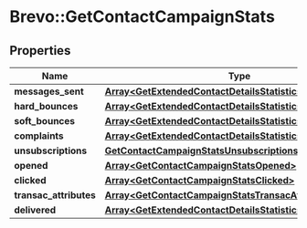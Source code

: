 # Brevo::GetContactCampaignStats

## Properties
Name | Type | Description | Notes
------------ | ------------- | ------------- | -------------
**messages_sent** | [**Array&lt;GetExtendedContactDetailsStatisticsMessagesSent&gt;**](GetExtendedContactDetailsStatisticsMessagesSent.md) |  | [optional] 
**hard_bounces** | [**Array&lt;GetExtendedContactDetailsStatisticsMessagesSent&gt;**](GetExtendedContactDetailsStatisticsMessagesSent.md) |  | [optional] 
**soft_bounces** | [**Array&lt;GetExtendedContactDetailsStatisticsMessagesSent&gt;**](GetExtendedContactDetailsStatisticsMessagesSent.md) |  | [optional] 
**complaints** | [**Array&lt;GetExtendedContactDetailsStatisticsMessagesSent&gt;**](GetExtendedContactDetailsStatisticsMessagesSent.md) |  | [optional] 
**unsubscriptions** | [**GetContactCampaignStatsUnsubscriptions**](GetContactCampaignStatsUnsubscriptions.md) |  | [optional] 
**opened** | [**Array&lt;GetContactCampaignStatsOpened&gt;**](GetContactCampaignStatsOpened.md) |  | [optional] 
**clicked** | [**Array&lt;GetContactCampaignStatsClicked&gt;**](GetContactCampaignStatsClicked.md) |  | [optional] 
**transac_attributes** | [**Array&lt;GetContactCampaignStatsTransacAttributes&gt;**](GetContactCampaignStatsTransacAttributes.md) |  | [optional] 
**delivered** | [**Array&lt;GetExtendedContactDetailsStatisticsMessagesSent&gt;**](GetExtendedContactDetailsStatisticsMessagesSent.md) |  | [optional] 


